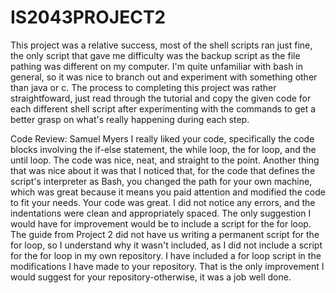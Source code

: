 # IS2043PROJECT2

This project was a relative success, most of the shell scripts ran just fine, the only script that gave me difficulty was the backup script as the file pathing was different on my computer. I'm quite unfamiliar with bash in general, so it was nice to branch out and experiment with something other than java or c. The process to completing this project was rather straightfoward, just read through the tutorial and copy the given code for each different shell script after experimenting with the commands to get a better grasp on what's really happening during each step.

Code Review: Samuel Myers
I really liked your code, specifically the code blocks involving the if-else statement, the while loop, the for loop, and the until loop. The code was nice, neat, and straight to the point. Another thing that was nice about it was that I noticed that, for the code that defines the script's interpreter as Bash, you changed the path for your own machine, which was great because it means you paid attention and modified the code to fit your needs. Your code was great. I did not notice any errors, and the indentations were clean and appropriately spaced. The only suggestion I would have for improvement would be to include a script for the for loop. The guide from Project 2 did not have us writing a permanent script for the for loop, so I understand why it wasn't included, as I did not include a script for the for loop in my own repository. I have included a for loop script in the modifications I have made to your repository. That is the only improvement I would suggest for your repository-otherwise, it was a job well done. 
